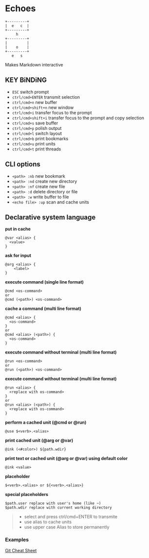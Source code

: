 # Echoes
```
+---------+
|  e   c  |
+---------+
     h
+---------+
|         |
|    o    |
+---------+
   e   s   
```

Makes Markdown interactive

## KEY BiNDiNG

* `ESC` switch prompt
* `ctrl/cmd+ENTER`   transmit selection
* `ctrl/cmd+n`       new buffer
* `ctrl/cmd+shift+n` new window
* `ctrl/cmd+i`       transfer focus to the prompt
* `ctrl/cmd+shift+i` transfer focus to the prompt and copy selection
* `ctrl/cmd+s`       save buffer
* `ctrl/cmd+p`       polish output
* `ctrl/cmd+l`       switch layout
* `ctrl/cmd+b`       print bookmarks
* `ctrl/cmd+u`       print units
* `ctrl/cmd+t`       print threads

## CLI options

* `<path> :nb` new bookmark
* `<path> :nd` create new directory
* `<path> :nf` create new file
* `<path> :d` delete directory or file
* `<path> :w` write buffer to file
* `<echo file> :up` scan and cache units

## Declarative system language

**put in cache**
```
@var <alias> {
  <value>
}
```

**ask for input**
```
@arg <alias> {
	<label>
}
```

**execute command (single line format)**
```
@cmd <os-command>
or
@cmd (<path>) <os-command>
```

**cache a command (multi line format)**
```
@cmd <alias> {
  <os-command>
}
or
@cmd <alias> (<path>) {
  <os-command>
}
```

**execute command without terminal (multi line format)**
```
@run <os-command>
or
@run (<path>) <os-command>
```

**execute command without terminal (multi line format)**
```
@run <alias> {
  <replace with os-command>
}
or
@run <alias> (<path>) {
  <replace with os-command>
}
```

**perform a cached unit (@cmd or @run)**
```
@use $<verb>.<alias>
```

**print cached unit (@arg or @var)**
```
@ink (<#color>) ${path.wdir}
```

**print text or cached unit (@arg or @var) using default color**
```
@ink <value>
```

**placeholder**
```
$<verb>.<alias> or ${<verb>.<alias>}
```

**special placeholders**
```
$path.user replace with user's home (like ~)
$path.wdir replace with current working directory
```

> * select and press ctrl/cmd+ENTER to transmite
> * use alias to cache units
> * use upper case Alias to store permanently

### Examples
[Git Cheat Sheet](./cheat-sheets/git.echo?ts=2)
